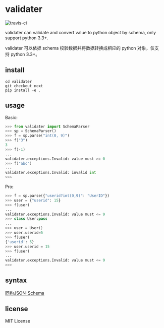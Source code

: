 # validater 

![travis-ci](https://api.travis-ci.org/guyskk/validater.svg)

validater can validate and convert value to python object by schema, only support python 3.3+.

validater 可以依据 schema 校验数据并将数据转换成相应的 python 对象，仅支持 python 3.3+。

## install

    cd validater
    git checkout next
    pip install -e .

## usage

Basic:
```python
>>> from validater import SchemaParser
>>> sp = SchemaParser()
>>> f = sp.parse("int(0, 9)")
>>> f("3")
3
>>> f(-1)
...
validater.exceptions.Invalid: value must >= 0
>>> f("abc")
...
validater.exceptions.Invalid: invalid int
>>> 
```

Pro:
```python
>>> f = sp.parse({"userid?int(0,9)": "UserID"})
>>> user = {"userid": 15}
>>> f(user)
...
validater.exceptions.Invalid: value must <= 9
>>> class User:pass
... 
>>> user = User()
>>> user.userid=5
>>> f(user)
{'userid': 5}
>>> user.userid = 15
>>> f(user)
...
validater.exceptions.Invalid: value must <= 9
>>>
```
## syntax

[同构JSON-Schema](https://github.com/ncuhome/backend-guide/blob/master/同构JSON-Schema.md)

## license 

MIT License
